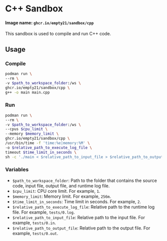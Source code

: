 # C++ Sandbox
#### Image name: `ghcr.io/empty21/sandbox/cpp`

This sandbox is used to compile and run C++ code.

## Usage

### Compile
```bash
podman run \
--rm \
-v $path_to_workspace_folder:/ws \
ghcr.io/empty21/sandbox/cpp \
g++ -o main main.cpp
```

### Run
```bash
podman run \
--rm \
-v $path_to_workspace_folder:/ws \
--cpus $cpu_limit \
--memory $memory_limit \
ghcr.io/empty21/sandbox/cpp \
/usr/bin/time -f 'time:%e|memory:%M' \
-o $relative_path_to_execute_log_file \
timeout $time_limit_in_seconds \
sh -c './main < $relative_path_to_input_file > $relative_path_to_output_file'
```

### Variables
- `$path_to_workspace_folder`: Path to the folder that contains the source code, input file, output file, and runtime log file.
- `$cpu_limit`: CPU core limit. For example, `1`.
- `$memory_limit`: Memory limit. For example, `256m`.
- `$time_limit_in_seconds`: Time limit in seconds. For example, `2`.
- `$relative_path_to_execute_log_file`: Relative path to the runtime log file. For example, `tests/0.log`.
- `$relative_path_to_input_file`: Relative path to the input file. For example, `tests/0.in`.
- `$relative_path_to_output_file`: Relative path to the output file. For example, `tests/0.out`.
